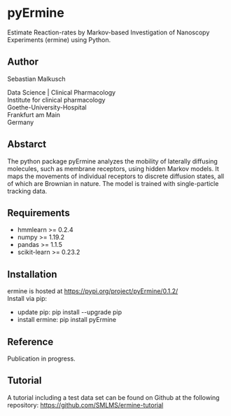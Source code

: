 # pyErmine
Estimate Reaction-rates by Markov-based Investigation of Nanoscopy Experiments (ermine) using Python.

## Author
Sebastian Malkusch  

Data Science | Clinical Pharmacology  
Institute for clinical pharmacology  
Goethe-University-Hospital  
Frankfurt am Main  
Germany

## Abstarct
The python package pyErmine analyzes the mobility of laterally diffusing molecules, such as membrane receptors, using hidden Markov models. It maps the movements of individual receptors to discrete diffusion states, all of which are Brownian in nature. The model is trained with single-particle tracking data.

## Requirements
* hmmlearn >= 0.2.4
* numpy >= 1.19.2
* pandas >= 1.1.5
* scikit-learn >= 0.23.2

## Installation
ermine is hosted at https://pypi.org/project/pyErmine/0.1.2/  
Install via pip:
* update pip: pip install --upgrade pip
* install ermine: pip install pyErmine


## Reference
Publication in progress.

## Tutorial
A tutorial including a test data set can be found on Github at the following repository: https://github.com/SMLMS/ermine-tutorial

